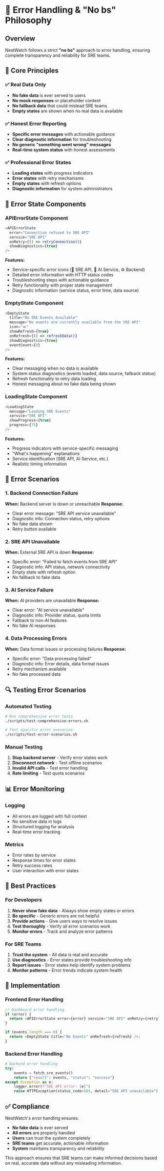 # 🚨 Error Handling & "No bs" Philosophy

## Overview

NestWatch follows a strict **"no bs"** approach to error handling, ensuring complete transparency and reliability for SRE teams.

## 🎯 Core Principles

### ✅ **Real Data Only**
- **No fake data** is ever served to users
- **No mock responses** or placeholder content
- **No fallback data** that could mislead SRE teams
- **Empty states** are shown when no real data is available

### ✅ **Honest Error Reporting**
- **Specific error messages** with actionable guidance
- **Clear diagnostic information** for troubleshooting
- **No generic "something went wrong" messages**
- **Real-time system status** with honest assessments

### ✅ **Professional Error States**
- **Loading states** with progress indicators
- **Error states** with retry mechanisms
- **Empty states** with refresh options
- **Diagnostic information** for system administrators

## 🔧 Error State Components

### APIErrorState Component
```typescript
<APIErrorState 
  error="Connection refused to SRE API"
  service="SRE API"
  onRetry={() => retryConnection()}
  showDiagnostics={true}
/>
```

**Features:**
- Service-specific error icons (🔧 SRE API, 🤖 AI Service, ⚙️ Backend)
- Detailed error information with HTTP status codes
- Troubleshooting steps with actionable guidance
- Retry functionality with proper state management
- Diagnostic information (service status, error time, data source)

### EmptyState Component
```typescript
<EmptyState 
  title="No SRE Events Available"
  message="No events are currently available from the SRE API"
  icon="📊"
  showRefresh={true}
  onRefresh={() => refreshData()}
  showDiagnostics={true}
  eventCount={0}
/>
```

**Features:**
- Clear messaging when no data is available
- System status diagnostics (events loaded, data source, fallback status)
- Refresh functionality to retry data loading
- Honest messaging about no fake data being shown

### LoadingState Component
```typescript
<LoadingState 
  message="Loading SRE Events"
  service="SRE API"
  showProgress={true}
  progress={75}
/>
```

**Features:**
- Progress indicators with service-specific messaging
- "What's happening" explanations
- Service identification (SRE API, AI Service, etc.)
- Realistic timing information

## 🚨 Error Scenarios

### 1. Backend Connection Failure
**When:** Backend server is down or unreachable
**Response:** 
- Clear error message: "SRE API service unavailable"
- Diagnostic info: Connection status, retry options
- No fake data shown
- Retry button available

### 2. SRE API Unavailable
**When:** External SRE API is down
**Response:**
- Specific error: "Failed to fetch events from SRE API"
- Diagnostic info: API status, network connectivity
- Empty state with refresh option
- No fallback to fake data

### 3. AI Service Failure
**When:** AI providers are unavailable
**Response:**
- Clear error: "AI service unavailable"
- Diagnostic info: Provider status, quota limits
- Fallback to non-AI features
- No fake AI responses

### 4. Data Processing Errors
**When:** Data format issues or processing failures
**Response:**
- Specific error: "Data processing failed"
- Diagnostic info: Error details, data format issues
- Retry mechanism available
- No fake processed data

## 🔍 Testing Error Scenarios

### Automated Testing
```bash
# Run comprehensive error tests
./scripts/test-comprehensive-errors.sh

# Test specific error scenarios
./scripts/test-error-scenarios.sh
```

### Manual Testing
1. **Stop backend server** - Verify error states work
2. **Disconnect network** - Test offline scenarios
3. **Invalid API calls** - Test error handling
4. **Rate limiting** - Test quota scenarios

## 📊 Error Monitoring

### Logging
- All errors are logged with full context
- No sensitive data in logs
- Structured logging for analysis
- Real-time error tracking

### Metrics
- Error rates by service
- Response times for error states
- Retry success rates
- User interaction with error states

## 🎯 Best Practices

### For Developers
1. **Never show fake data** - Always show empty states or errors
2. **Be specific** - Generic errors are not helpful
3. **Provide actions** - Give users ways to resolve issues
4. **Test thoroughly** - Verify all error scenarios work
5. **Monitor errors** - Track and analyze error patterns

### For SRE Teams
1. **Trust the system** - All data is real and accurate
2. **Use diagnostics** - Error states provide troubleshooting info
3. **Report issues** - Error states help identify system problems
4. **Monitor patterns** - Error trends indicate system health

## 🚀 Implementation

### Frontend Error Handling
```typescript
// Dashboard error handling
if (error) {
  return <APIErrorState error={error} service="SRE API" onRetry={retry} />;
}

if (events.length === 0) {
  return <EmptyState title="No Events" onRefresh={refresh} />;
}
```

### Backend Error Handling
```python
# Backend error handling
try:
    events = fetch_sre_events()
    return {"result": events, "status": "success"}
except Exception as e:
    logger.error(f"SRE API error: {e}")
    raise HTTPException(status_code=503, detail="SRE API unavailable")
```

## ✅ Compliance

NestWatch's error handling ensures:
- **No fake data** is ever served
- **All errors** are properly handled
- **Users** can trust the system completely
- **SRE teams** get accurate, actionable information
- **System** maintains transparency and reliability

This approach ensures that SRE teams can make informed decisions based on real, accurate data without any misleading information.
